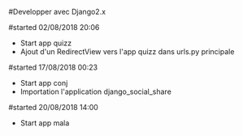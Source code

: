 #Developper avec Django2.x

#started 02/08/2018 20:06
- Start app quizz
- Ajout d'un RedirectView vers l'app quizz dans urls.py principale

#started 17/08/2018 00:23
- Start app conj
- Importation l'application django_social_share

#started 20/08/2018 14:00
- Start app mala
